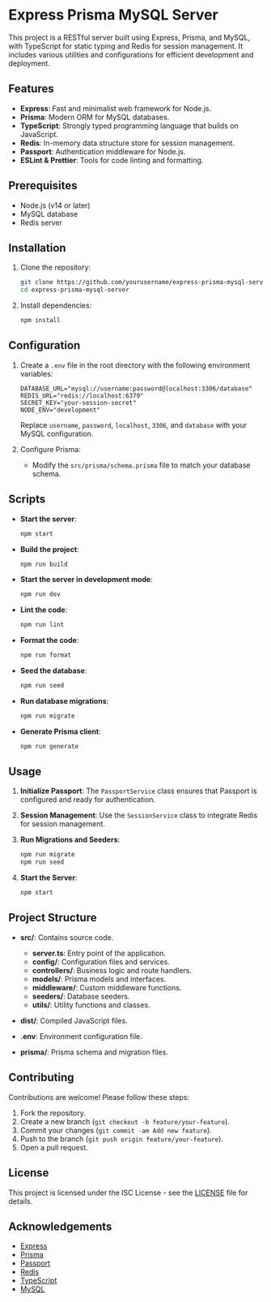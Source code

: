 # Express Prisma MySQL Server

This project is a RESTful server built using Express, Prisma, and MySQL, with TypeScript for static typing and Redis for session management. It includes various utilities and configurations for efficient development and deployment.

## Features

- **Express**: Fast and minimalist web framework for Node.js.
- **Prisma**: Modern ORM for MySQL databases.
- **TypeScript**: Strongly typed programming language that builds on JavaScript.
- **Redis**: In-memory data structure store for session management.
- **Passport**: Authentication middleware for Node.js.
- **ESLint & Prettier**: Tools for code linting and formatting.

## Prerequisites

- Node.js (v14 or later)
- MySQL database
- Redis server

## Installation

1. Clone the repository:

   ```bash
   git clone https://github.com/yourusername/express-prisma-mysql-server.git
   cd express-prisma-mysql-server
   ```

2. Install dependencies:

   ```bash
   npm install
   ```

## Configuration

1. Create a `.env` file in the root directory with the following environment variables:

   ```env
   DATABASE_URL="mysql://username:password@localhost:3306/database"
   REDIS_URL="redis://localhost:6379"
   SECRET_KEY="your-session-secret"
   NODE_ENV="development"
   ```

   Replace `username`, `password`, `localhost`, `3306`, and `database` with your MySQL configuration.

2. Configure Prisma:

   - Modify the `src/prisma/schema.prisma` file to match your database schema.

## Scripts

- **Start the server**:

  ```bash
  npm start
  ```

- **Build the project**:

  ```bash
  npm run build
  ```

- **Start the server in development mode**:

  ```bash
  npm run dev
  ```

- **Lint the code**:

  ```bash
  npm run lint
  ```

- **Format the code**:

  ```bash
  npm run format
  ```

- **Seed the database**:

  ```bash
  npm run seed
  ```

- **Run database migrations**:

  ```bash
  npm run migrate
  ```

- **Generate Prisma client**:

  ```bash
  npm run generate
  ```

## Usage

1. **Initialize Passport**: The `PassportService` class ensures that Passport is configured and ready for authentication.

2. **Session Management**: Use the `SessionService` class to integrate Redis for session management.

3. **Run Migrations and Seeders**:

   ```bash
   npm run migrate
   npm run seed
   ```

4. **Start the Server**:

   ```bash
   npm start
   ```

## Project Structure

- **src/**: Contains source code.
  - **server.ts**: Entry point of the application.
  - **config/**: Configuration files and services.
  - **controllers/**: Business logic and route handlers.
  - **models/**: Prisma models and interfaces.
  - **middleware/**: Custom middleware functions.
  - **seeders/**: Database seeders.
  - **utils/**: Utility functions and classes.

- **dist/**: Compiled JavaScript files.

- **.env**: Environment configuration file.

- **prisma/**: Prisma schema and migration files.

## Contributing

Contributions are welcome! Please follow these steps:

1. Fork the repository.
2. Create a new branch (`git checkout -b feature/your-feature`).
3. Commit your changes (`git commit -am Add new feature`).
4. Push to the branch (`git push origin feature/your-feature`).
5. Open a pull request.

## License

This project is licensed under the ISC License - see the [LICENSE](LICENSE) file for details.

## Acknowledgements

- [Express](https://expressjs.com/)
- [Prisma](https://www.prisma.io/)
- [Passport](http://www.passportjs.org/)
- [Redis](https://redis.io/)
- [TypeScript](https://www.typescriptlang.org/)
- [MySQL](https://www.mysql.com/)

